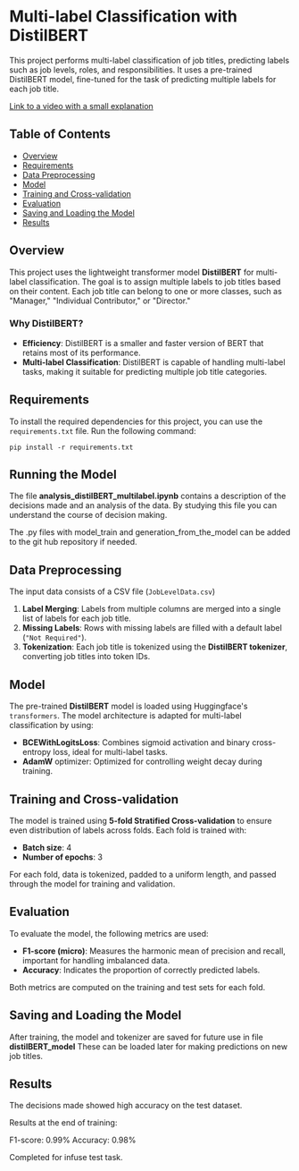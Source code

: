 # Multi-label Classification with DistilBERT

This project performs multi-label classification of job titles, predicting labels such as job levels, roles, and responsibilities. It uses a pre-trained DistilBERT model, fine-tuned for the task of predicting multiple labels for each job title.

[Link to a video with a small explanation](https://youtu.be/RUZ-wqrUY2w)

## Table of Contents

- [Overview](#overview)
- [Requirements](#requirements)
- [Data Preprocessing](#data-preprocessing)
- [Model](#model)
- [Training and Cross-validation](#training-and-cross-validation)
- [Evaluation](#evaluation)
- [Saving and Loading the Model](#saving-and-loading-the-model)
- [Results](#results)

## Overview

This project uses the lightweight transformer model **DistilBERT** for multi-label classification. The goal is to assign multiple labels to job titles based on their content. Each job title can belong to one or more classes, such as "Manager," "Individual Contributor," or "Director."

### Why DistilBERT?

- **Efficiency**: DistilBERT is a smaller and faster version of BERT that retains most of its performance.
- **Multi-label Classification**: DistilBERT is capable of handling multi-label tasks, making it suitable for predicting multiple job title categories.

## Requirements

To install the required dependencies for this project, you can use the `requirements.txt` file. Run the following command:

```
pip install -r requirements.txt
```

## Running the Model

The file **analysis_distilBERT_multilabel.ipynb** contains a description of the decisions made and an analysis of the data. By studying this file you can understand the course of decision making. 

The .py files with model_train and generation_from_the_model can be added to the git hub repository if needed.

## Data Preprocessing

The input data consists of a CSV file (`JobLevelData.csv`) 

1. **Label Merging**: Labels from multiple columns are merged into a single list of labels for each job title.
2. **Missing Labels**: Rows with missing labels are filled with a default label (`"Not Required"`).
3. **Tokenization**: Each job title is tokenized using the **DistilBERT tokenizer**, converting job titles into token IDs.

## Model

The pre-trained **DistilBERT** model is loaded using Huggingface's `transformers`. The model architecture is adapted for multi-label classification by using:

- **BCEWithLogitsLoss**: Combines sigmoid activation and binary cross-entropy loss, ideal for multi-label tasks.
- **AdamW** optimizer: Optimized for controlling weight decay during training.

## Training and Cross-validation

The model is trained using **5-fold Stratified Cross-validation** to ensure even distribution of labels across folds. Each fold is trained with:

- **Batch size**: 4
- **Number of epochs**: 3

For each fold, data is tokenized, padded to a uniform length, and passed through the model for training and validation.

## Evaluation

To evaluate the model, the following metrics are used:

- **F1-score (micro)**: Measures the harmonic mean of precision and recall, important for handling imbalanced data.
- **Accuracy**: Indicates the proportion of correctly predicted labels.

Both metrics are computed on the training and test sets for each fold.

## Saving and Loading the Model

After training, the model and tokenizer are saved for future use in file **distilBERT_model**
These can be loaded later for making predictions on new job titles.

## Results

The decisions made showed high accuracy on the test dataset. 

Results at the end of training:

F1-score: 0.99%
Accuracy: 0.98%

Completed for infuse test task.
